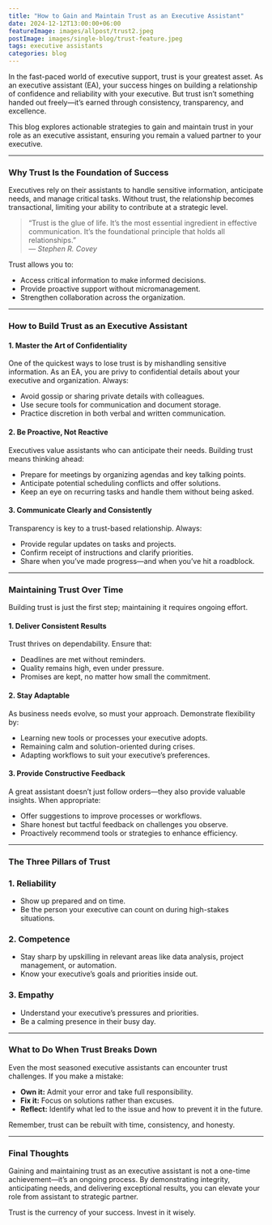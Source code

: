 ```yaml
---
title: "How to Gain and Maintain Trust as an Executive Assistant"
date: 2024-12-12T13:00:00+06:00
featureImage: images/allpost/trust2.jpeg
postImage: images/single-blog/trust-feature.jpeg
tags: executive assistants
categories: blog
---
```


In the fast-paced world of executive support, trust is your greatest asset. As an executive assistant (EA), your success hinges on building a relationship of confidence and reliability with your executive. But trust isn’t something handed out freely—it’s earned through consistency, transparency, and excellence.

This blog explores actionable strategies to gain and maintain trust in your role as an executive assistant, ensuring you remain a valued partner to your executive.

---

### Why Trust Is the Foundation of Success

Executives rely on their assistants to handle sensitive information, anticipate needs, and manage critical tasks. Without trust, the relationship becomes transactional, limiting your ability to contribute at a strategic level.

> “Trust is the glue of life. It’s the most essential ingredient in effective communication. It’s the foundational principle that holds all relationships.”  
> — <cite>Stephen R. Covey</cite>

Trust allows you to:
- Access critical information to make informed decisions.
- Provide proactive support without micromanagement.
- Strengthen collaboration across the organization.

---

### How to Build Trust as an Executive Assistant

#### 1. **Master the Art of Confidentiality**
   One of the quickest ways to lose trust is by mishandling sensitive information. As an EA, you are privy to confidential details about your executive and organization. Always:
   - Avoid gossip or sharing private details with colleagues.
   - Use secure tools for communication and document storage.
   - Practice discretion in both verbal and written communication.

#### 2. **Be Proactive, Not Reactive**
   Executives value assistants who can anticipate their needs. Building trust means thinking ahead:
   - Prepare for meetings by organizing agendas and key talking points.
   - Anticipate potential scheduling conflicts and offer solutions.
   - Keep an eye on recurring tasks and handle them without being asked.

#### 3. **Communicate Clearly and Consistently**
   Transparency is key to a trust-based relationship. Always:
   - Provide regular updates on tasks and projects.
   - Confirm receipt of instructions and clarify priorities.
   - Share when you’ve made progress—and when you’ve hit a roadblock.

---

### Maintaining Trust Over Time

Building trust is just the first step; maintaining it requires ongoing effort.

#### 1. **Deliver Consistent Results**
   Trust thrives on dependability. Ensure that:
   - Deadlines are met without reminders.
   - Quality remains high, even under pressure.
   - Promises are kept, no matter how small the commitment.

#### 2. **Stay Adaptable**
   As business needs evolve, so must your approach. Demonstrate flexibility by:
   - Learning new tools or processes your executive adopts.
   - Remaining calm and solution-oriented during crises.
   - Adapting workflows to suit your executive’s preferences.

#### 3. **Provide Constructive Feedback**
   A great assistant doesn’t just follow orders—they also provide valuable insights. When appropriate:
   - Offer suggestions to improve processes or workflows.
   - Share honest but tactful feedback on challenges you observe.
   - Proactively recommend tools or strategies to enhance efficiency.

---

### The Three Pillars of Trust

### 1. **Reliability**
   - Show up prepared and on time.
   - Be the person your executive can count on during high-stakes situations.

### 2. **Competence**
   - Stay sharp by upskilling in relevant areas like data analysis, project management, or automation.
   - Know your executive’s goals and priorities inside out.

### 3. **Empathy**
   - Understand your executive’s pressures and priorities.
   - Be a calming presence in their busy day.

---

### What to Do When Trust Breaks Down

Even the most seasoned executive assistants can encounter trust challenges. If you make a mistake:
- **Own it:** Admit your error and take full responsibility.
- **Fix it:** Focus on solutions rather than excuses.
- **Reflect:** Identify what led to the issue and how to prevent it in the future.

Remember, trust can be rebuilt with time, consistency, and honesty.

---

### Final Thoughts

Gaining and maintaining trust as an executive assistant is not a one-time achievement—it’s an ongoing process. By demonstrating integrity, anticipating needs, and delivering exceptional results, you can elevate your role from assistant to strategic partner.

Trust is the currency of your success. Invest in it wisely.

